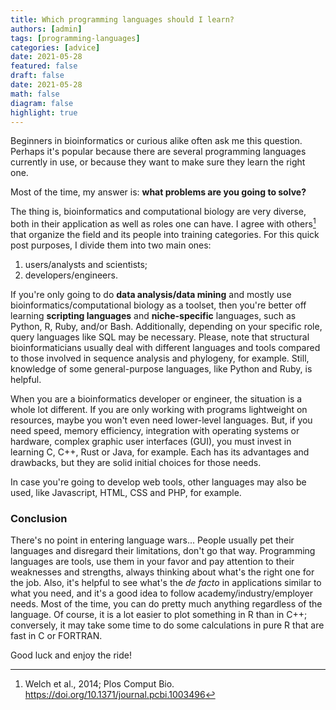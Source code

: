 ```yaml
---
title: Which programming languages should I learn?
authors: [admin]
tags: [programming-languages]
categories: [advice]
date: 2021-05-28
featured: false
draft: false
date: 2021-05-28
math: false
diagram: false
highlight: true
---
```


Beginners in bioinformatics or curious alike often ask me this question. Perhaps it's popular because there are several programming languages currently in use, or because they want to make sure they learn the right one.

Most of the time, my answer is: **what problems are you going to solve?**

The thing is, bioinformatics and computational biology are very diverse, both in their application as well as roles one can have. I agree with others[^1] that organize the field and its people into training categories. For this quick post purposes, I divide them into two main ones:

1. users/analysts and scientists;
2. developers/engineers.

If you're only going to do **data analysis/data mining** and mostly use bioinformatics/computational biology as a toolset, then you're better off learning **scripting languages** and **niche-specific** languages, such as Python, R, Ruby, and/or Bash. Additionally, depending on your specific role, query languages like SQL may be necessary. Please, note that structural bioinformaticians usually deal with different languages and tools compared to those involved in sequence analysis and phylogeny, for example. Still, knowledge of some general-purpose languages, like Python and Ruby, is helpful.

When you are a bioinformatics developer or engineer, the situation is a whole lot different. If you are only working with programs lightweight on resources, maybe you won't even need lower-level languages. But, if you need speed, memory efficiency, integration with operating systems or hardware, complex graphic user interfaces (GUI), you must invest in learning C, C++, Rust or Java, for example. Each has its advantages and drawbacks, but they are solid initial choices for those needs. 

In case you're going to develop web tools, other languages may also be used, like Javascript, HTML, CSS and PHP, for example. 

### Conclusion

There's no point in entering language wars... People usually pet their languages and disregard their limitations, don't go that way. Programming languages are tools, use them in your favor and pay attention to their weaknesses and strengths, always thinking about what's the right one for the job. Also, it's helpful to see what's the *de facto* in applications similar to what you need, and it's a good idea to follow academy/industry/employer needs. Most of the time, you can do pretty much anything regardless of the language. Of course, it is a lot easier to plot something in R than in C++; conversely, it may take some time to do some calculations in pure R that are fast in C or FORTRAN.

Good luck and enjoy the ride!

[^1]: Welch et al., 2014; Plos Comput Bio. https://doi.org/10.1371/journal.pcbi.1003496

